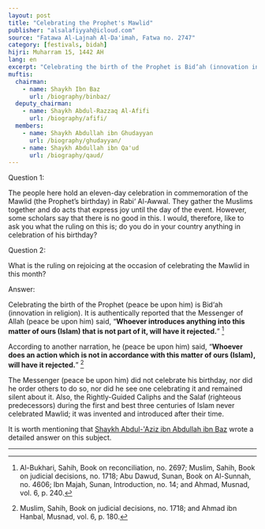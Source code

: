 ```yaml
---
layout: post
title: "Celebrating the Prophet's Mawlid"
publisher: "alsalafiyyah@icloud.com"
source: "Fatawa Al-Lajnah Al-Da'imah, Fatwa no. 2747"
category: [festivals, bidah]
hijri: Muharram 15, 1442 AH
lang: en
excerpt: "Celebrating the birth of the Prophet is Bid‘ah (innovation in religion). The Prophet did not celebrate his birthday, nor did he order others to do so, nor did he see one celebrating it and remained silent about it. "
muftis:
  chairman: 
    - name: Shaykh Ibn Baz
      url: /biography/binbaz/
  deputy_chairman:
    - name: Shaykh Abdul-Razzaq Al-Afifi
      url: /biography/afifi/
  members: 
    - name: Shaykh Abdullah ibn Ghudayyan
      url: /biography/ghudayyan/
    - name: Shaykh Abdullah ibn Qa'ud
      url: /biography/qaud/
---
```


Question 1: 

The people here hold an eleven-day celebration in commemoration of the Mawlid (the Prophet’s birthday) in Rabi‘ Al-Awwal. They gather the Muslims together and do acts that express joy until the day of the event. However, some scholars say that there is no good in this. I would, therefore, like to ask you what the ruling on this is; do you do in your country anything in celebration of his birthday?

Question 2: 

What is the ruling on rejoicing at the occasion of celebrating the Mawlid in this month? 

Answer:

Celebrating the birth of the Prophet (peace be upon him) is Bid‘ah (innovation in religion). It is authentically reported that the Messenger of Allah (peace be upon him) said, “**Whoever introduces anything into this matter of ours (Islam) that is not part of it, will have it rejected.**” [^1]

According to another narration, he (peace be upon him) said, “**Whoever does an action which is not in accordance with this matter of ours (Islam), will have it rejected.**” [^2] 

The Messenger (peace be upon him) did not celebrate his birthday, nor did he order others to do so, nor did he see one celebrating it and remained silent about it. Also, the Rightly-Guided Caliphs and the Salaf (righteous predecessors) during the first and best three centuries of Islam never celebrated Mawlid; it was invented and introduced after their time.

It is worth mentioning that [Shaykh Abdul-'Aziz ibn Abdullah ibn Baz](/biographies/binbaz/) wrote a detailed answer on this subject.

---

[^1]: Al-Bukhari, Sahih, Book on reconciliation, no. 2697; Muslim, Sahih, Book on judicial decisions, no. 1718; Abu Dawud, Sunan, Book on Al-Sunnah, no. 4606; Ibn Majah, Sunan, Introduction, no. 14; and Ahmad, Musnad, vol. 6, p. 240.
[^2]: Muslim, Sahih, Book on judicial decisions, no. 1718; and Ahmad ibn Hanbal, Musnad, vol. 6, p. 180.
